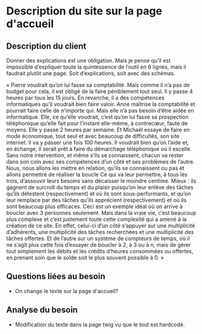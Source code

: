 # Description du site sur la page d'accueil

## Description du client

Donner des explications est une obligation. Mais  je pense qu’il est impossible d’expliquer toute la quintessence de l’outil en 6 lignes, mais il faudrait plutôt une page. Soit d’explications, soit avec des schémas.

«  Pierre voudrait qu’on lui fasse sa comptabilité. Mais comme il n’a pas de budget pour cela, il est obligé de la faire péniblement tout seul. Il y passe 4 heures par tous les 15 jours. En revanche, il a des compétences informatiques qu’il voudrait bien faire valoir.
Anne maîtrise la comptabilité et pourrait faire celle de n’importe qui. Mais elle n’a pas besoin d’être aidée en informatique. Elle, ce qu’elle voudrait, c’est qu’on lui fasse sa prospection téléphonique qu’elle fait pour l’instant elle-même, à contrecœur, faute de moyens. Elle y passe 2 heures par semaine.
Et Michaël essaye de faire en mode économique, tout seul et avec beaucoup de difficultés, son site internet. Il va y passer une fois 100 heures. Il voudrait bien qu’on l’aide et, en échange, il serait prêt à faire du démarchage téléphonique où il excelle.
Sans notre intervention, et même s’ils se connaissent, chacun va rester dans son coin avec ses compétences d’un côté et ses problèmes de l’autre. Nous, nous allons les mettre en relation, qu’ils se connaissent ou pas et allons permettre de réaliser la boucle Ce qui va leur permettre, à tous les trois, d’assouvir leurs besoins sans décaisser le moindre centime. Mieux : ils gagnent de surcroît du temps et du plaisir puisqu’on leur enlève des tâches qu’ils détestent (respectivement) et où ils sont sous-performants, et qu’on leur remplace par des tâches qu’ils apprécient (respectivement) et où ils sont beaucoup plus efficaces. 
Ceci est un exemple idéal où on arrive à boucler avec 3 personnes seulement. Mais dans la vraie vie, c’est beaucoup plus complexe et c’est justement toute cette complexité qui a amené à la création de ce site.
En effet, celui-ci d’un côté s’appuyer sur une multiplicité d’adhérents, une multiplicité des tâches recherchées et une multiplicité des tâches offertes. Et de l’autre sur un système de compteurs de temps, où il ne s’agit plus cette fois d’essayer de boucler à 2, à 3 ou à n, mais de gérer tout simplement les débits et les crédits d’heures consommées ou offertes, en prenant soin que le solde soit le plus souvent possible à 0. »

## Questions liées au besoin
 * On change le texte sur la page d'accueil? 

## Analyse du besoin
 * Modification du texte dans la page twig vu que le tout est hardcodé. 
